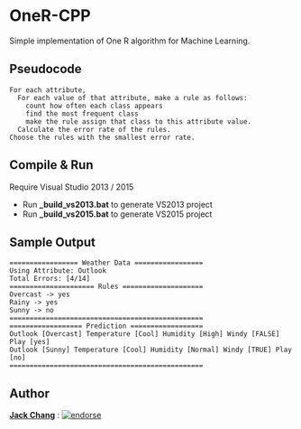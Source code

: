 # OneR-CPP
Simple implementation of One R algorithm for Machine Learning.

## Pseudocode
```
For each attribute,
  For each value of that attribute, make a rule as follows:
    count how often each class appears
    find the most frequent class
    make the rule assign that class to this attribute value.
  Calculate the error rate of the rules.
Choose the rules with the smallest error rate.
```

## Compile & Run
Require Visual Studio 2013 / 2015

- Run **_build_vs2013.bat** to generate VS2013 project
- Run **_build_vs2015.bat** to generate VS2015 project

## Sample Output
```
================= Weather Data =================
Using Attribute: Outlook
Total Errors: [4/14]
===================== Rules ====================
Overcast -> yes
Rainy -> yes
Sunny -> no
================================================
================== Prediction ==================
Outlook [Overcast] Temperature [Cool] Humidity [High] Windy [FALSE] Play [yes]
Outlook [Sunny] Temperature [Cool] Humidity [Normal] Windy [TRUE] Play [no]
================================================
```

## Author
**[Jack Chang]** : [![endorse](https://api.coderwall.com/wei0831/endorsecount.png)](https://coderwall.com/wei0831)

[Jack Chang]: https://about.me/wei0831
